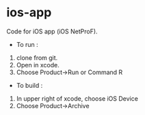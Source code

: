 ios-app
=======

Code for iOS app (iOS NetProF).

 * To run : 

 1) clone from git.
 2) Open in xcode.
 3) Choose Product->Run or Command R

 * To build : 

 1) In upper right of xcode, choose iOS Device
 2) Choose Product->Archive




